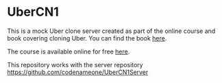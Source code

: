 # UberCN1

This is a mock Uber clone server created as part of the online course and book covering cloning Uber. You can find the book [here](https://www.amazon.com/Create-Uber-Clone-Days-mobile-ebook/dp/B07FRXZRRV/ref=sr_1_2?keywords=uber+clone&link_code=qs&qid=1659603461&sourceid=Mozilla-search&sr=8-2).

The course is available online for free [here](https://debugagent.com/series/cn1).

This repository works with the server repository https://github.com/codenameone/UberCN1Server
